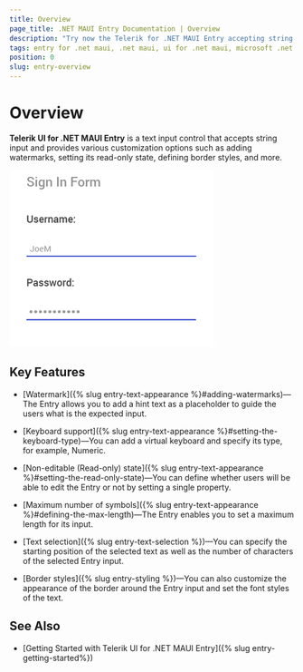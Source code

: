 ```yaml
---
title: Overview
page_title: .NET MAUI Entry Documentation | Overview
description: "Try now the Telerik for .NET MAUI Entry accepting string input and providing various customization options such as adding watermarks and more."
tags: entry for .net maui, .net maui, ui for .net maui, microsoft .net maui
position: 0
slug: entry-overview
---
```


# Overview

**Telerik UI for .NET MAUI Entry** is a text input control that accepts string input and provides various customization options such as adding watermarks, setting its read-only state, defining border styles, and more.

![Entry Overview](images/entry_overview.png "Entry Overview")

## Key Features

* [Watermark]({% slug entry-text-appearance %}#adding-watermarks)&mdash;The Entry allows you to add a hint text as a placeholder to guide the users what is the expected input.

* [Keyboard support]({% slug entry-text-appearance %}#setting-the-keyboard-type)&mdash;You can add a virtual keyboard and specify its type, for example, Numeric.

* [Non-editable (Read-only) state]({% slug entry-text-appearance %}#setting-the-read-only-state)&mdash;You can define whether users will be able to edit the Entry or not by setting a single property.

* [Maximum number of symbols]({% slug entry-text-appearance %}#defining-the-max-length)&mdash;The Entry enables you to set a maximum length for its input.

* [Text selection]({% slug entry-text-selection %})&mdash;You can specify the starting position of the selected text as well as the number of characters of the selected Entry input.

* [Border styles]({% slug entry-styling %})&mdash;You can also customize the appearance of the border around the Entry input and set the font styles of the text.

## See Also

- [Getting Started with Telerik UI for .NET MAUI Entry]({% slug entry-getting-started%})

